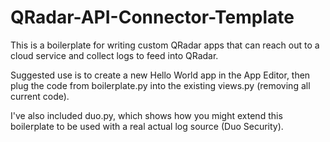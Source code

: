 # QRadar-API-Connector-Template

This is a boilerplate for writing custom QRadar apps that can reach out to a cloud service and collect logs to feed into QRadar.

Suggested use is to create a new Hello World app in the App Editor, then plug the code from boilerplate.py into the existing views.py (removing all current code).

I've also included duo.py, which shows how you might extend this boilerplate to be used with a real actual log source (Duo Security).
